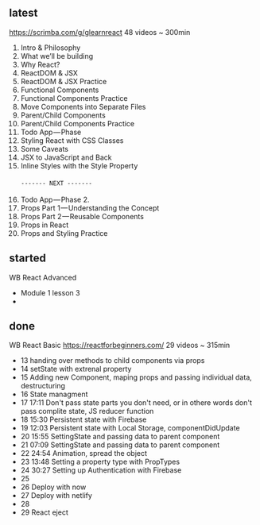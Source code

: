 ## latest

https://scrimba.com/g/glearnreact 48 videos ~ 300min
1. Intro & Philosophy
2. What we’ll be building
3. Why React?
4. ReactDOM & JSX
5. ReactDOM & JSX Practice
6. Functional Components
7. Functional Components Practice
8. Move Components into Separate Files
9. Parent/Child Components
10. Parent/Child Components Practice
11. Todo App — Phase  
12. Styling React with CSS Classes
13. Some Caveats
14. JSX to JavaScript and Back
15. Inline Styles with the Style Property
<br/><br/>`------- NEXT -------`<br/><br/>
16. Todo App — Phase 2.
17. Props Part 1 — Understanding the Concept
18. Props Part 2 — Reusable Components
19. Props in React
20. Props and Styling Practice

## started
WB React Advanced
* Module 1 lesson 3
* 

## done

WB React Basic https://reactforbeginners.com/ 29 videos ~ 315min
* 13 handing over methods to child components via props
* 14 setState with extrenal property
* 15 Adding new Component, maping props and passing individual data, destructuring
* 16 State managment
* 17 17:11 Don't pass state parts you don't need, or in othere words don't pass complite state, JS reducer function
* 18 15:30 Persistent state with Firebase
* 19 12:03 Persistent state with Local Storage, componentDidUpdate
* 20 15:55 SettingState and passing data to parent component
* 21 07:09 SettingState and passing data to parent component
* 22 24:54 Animation, spread the object
* 23 13:48 Setting a property type with PropTypes
* 24 30:27 Setting up Authentication with Firebase
* 25
* 26 Deploy with now
* 27 Deploy with netlify
* 28
* 29 React eject
